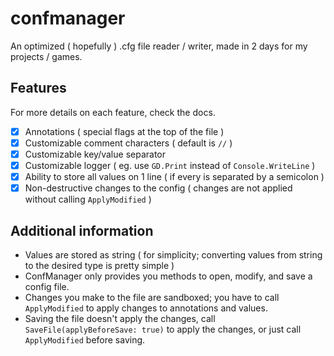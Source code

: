 # confmanager

An optimized ( hopefully ) .cfg file reader / writer, made in 2 days for my projects / games.

## Features

For more details on each feature, check the docs.

- [x] Annotations ( special flags at the top of the file )
- [x] Customizable comment characters ( default is `//` )
- [x] Customizable key/value separator
- [x] Customizable logger ( eg. use `GD.Print` instead of `Console.WriteLine` )
- [x] Ability to store all values on 1 line ( if every is separated by a semicolon )
- [x] Non-destructive changes to the config ( changes are not applied without calling `ApplyModified` )

## Additional information

- Values are stored as string ( for simplicity; converting values from string to the desired type is pretty simple )
- ConfManager only provides you methods to open, modify, and save a config file.
- Changes you make to the file are sandboxed; you have to call `ApplyModified` to apply changes to annotations and values.
- Saving the file doesn't apply the changes, call `SaveFile(applyBeforeSave: true)` to apply the changes, or just call `ApplyModified` before saving.
